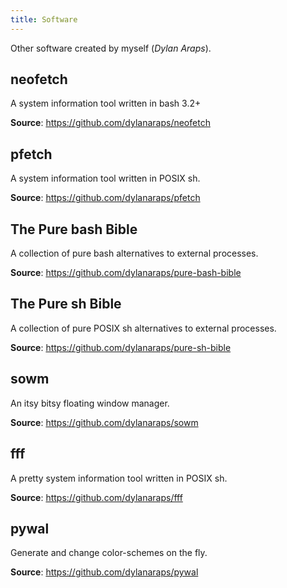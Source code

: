 ```yaml
---
title: Software
---
```


Other software created by myself (*Dylan Araps*).


## neofetch

A system information tool written in bash 3.2+

**Source**: <https://github.com/dylanaraps/neofetch>


## pfetch

A system information tool written in POSIX sh.

**Source**: <https://github.com/dylanaraps/pfetch>


## The Pure bash Bible

A collection of pure bash alternatives to external processes.

**Source**: <https://github.com/dylanaraps/pure-bash-bible>


## The Pure sh Bible

A collection of pure POSIX sh alternatives to external processes.

**Source**: <https://github.com/dylanaraps/pure-sh-bible>


## sowm

An itsy bitsy floating window manager.

**Source**: <https://github.com/dylanaraps/sowm>


## fff

A pretty system information tool written in POSIX sh.

**Source**: <https://github.com/dylanaraps/fff>


## pywal

Generate and change color-schemes on the fly.

**Source**: <https://github.com/dylanaraps/pywal>
